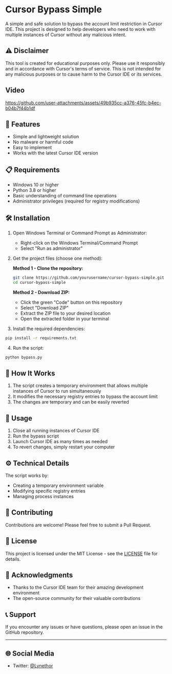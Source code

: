 # Cursor Bypass Simple

A simple and safe solution to bypass the account limit restriction in Cursor IDE. This project is designed to help developers who need to work with multiple instances of Cursor without any malicious intent.

## ⚠️ Disclaimer

This tool is created for educational purposes only. Please use it responsibly and in accordance with Cursor's terms of service. This is not intended for any malicious purposes or to cause harm to the Cursor IDE or its services.

## Video
https://github.com/user-attachments/assets/49b935cc-a376-45fc-b4ec-b04b7f44b1df



## 🚀 Features

- Simple and lightweight solution
- No malware or harmful code
- Easy to implement
- Works with the latest Cursor IDE version

## 📋 Requirements

- Windows 10 or higher
- Python 3.8 or higher
- Basic understanding of command line operations
- Administrator privileges (required for registry modifications)

## 🛠️ Installation

1. Open Windows Terminal or Command Prompt as Administrator:
   - Right-click on the Windows Terminal/Command Prompt
   - Select "Run as administrator"

2. Get the project files (choose one method):

   **Method 1 - Clone the repository:**
   ```bash
   git clone https://github.com/yourusername/cursor-bypass-simple.git
   cd cursor-bypass-simple
   ```

   **Method 2 - Download ZIP:**
   - Click the green "Code" button on this repository
   - Select "Download ZIP"
   - Extract the ZIP file to your desired location
   - Open the extracted folder in your terminal

3. Install the required dependencies:
```bash
pip install -r requirements.txt
```

4. Run the script:
```bash
python bypass.py
```

## 📝 How It Works

1. The script creates a temporary environment that allows multiple instances of Cursor to run simultaneously
2. It modifies the necessary registry entries to bypass the account limit
3. The changes are temporary and can be easily reverted

## 🔧 Usage

1. Close all running instances of Cursor IDE
2. Run the bypass script
3. Launch Cursor IDE as many times as needed
4. To revert changes, simply restart your computer

## ⚙️ Technical Details

The script works by:
- Creating a temporary environment variable
- Modifying specific registry entries
- Managing process instances

## 🤝 Contributing

Contributions are welcome! Please feel free to submit a Pull Request.

## 📄 License

This project is licensed under the MIT License - see the [LICENSE](LICENSE) file for details.

## 🙏 Acknowledgments

- Thanks to the Cursor IDE team for their amazing development environment
- The open-source community for their valuable contributions

## 📞 Support

If you encounter any issues or have questions, please open an issue in the GitHub repository.

---

## 🌐 Social Media

- Twitter: [@Lynethor](https://x.com/Lynethor) 
